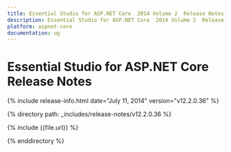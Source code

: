 ```yaml
---
title: Essential Studio for ASP.NET Core  2014 Volume 2  Release Notes  
description: Essential Studio for ASP.NET Core  2014 Volume 2  Release Notes  
platform: aspnet-core
documentation: ug
---
```


# Essential Studio for ASP.NET Core  Release Notes  

{% include release-info.html date="July 11, 2014"  version="v12.2.0.36" %} 


{% directory path: _includes/release-notes/v12.2.0.36 %}

{% include {{file.url}} %}

{% enddirectory %}
